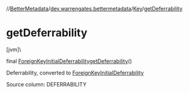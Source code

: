 //[BetterMetadata](../../../index.md)/[dev.warrengates.bettermetadata](../index.md)/[Key](index.md)/[getDeferrability](get-deferrability.md)

# getDeferrability

[jvm]\

final [ForeignKeyInitialDeferrability](../-foreign-key-initial-deferrability/index.md)[getDeferrability](get-deferrability.md)()

Deferrability, converted to [ForeignKeyInitialDeferrability](../-foreign-key-initial-deferrability/index.md)

Source column: DEFERRABILITY
